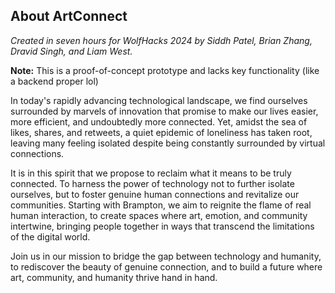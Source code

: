## About ArtConnect

_Created in seven hours for WolfHacks 2024 by Siddh Patel, Brian Zhang, Dravid Singh, and Liam West._

**Note:** This is a proof-of-concept prototype and lacks key functionality (like a backend proper lol)

In today's rapidly advancing technological landscape, we find ourselves surrounded by marvels of innovation that promise to make our lives easier, more efficient, and undoubtedly more connected. Yet, amidst the sea of likes, shares, and retweets, a quiet epidemic of loneliness has taken root, leaving many feeling isolated despite being constantly surrounded by virtual connections.

It is in this spirit that we propose to reclaim what it means to be truly connected. To harness the power of technology not to further isolate ourselves, but to foster genuine human connections and revitalize our communities. Starting with Brampton, we aim to reignite the flame of real human interaction, to create spaces where art, emotion, and community intertwine, bringing people together in ways that transcend the limitations of the digital world.

Join us in our mission to bridge the gap between technology and humanity, to rediscover the beauty of genuine connection, and to build a future where art, community, and humanity thrive hand in hand.
